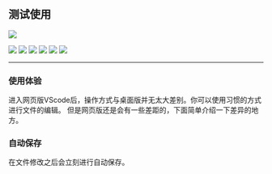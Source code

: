 ## 测试使用


![](https://pandao.github.io/editor.md/images/logos/editormd-logo-180x180.png)

![](https://img.shields.io/github/stars/pandao/editor.md.svg) ![](https://img.shields.io/github/forks/pandao/editor.md.svg) ![](https://img.shields.io/github/tag/pandao/editor.md.svg) ![](https://img.shields.io/github/release/pandao/editor.md.svg) ![](https://img.shields.io/github/issues/pandao/editor.md.svg) ![](https://img.shields.io/bower/v/editor.md.svg)

---

### 使用体验

进入网页版VScode后，操作方式与桌面版并无太大差别。你可以使用习惯的方式进行文件的编辑。
但是网页版还是会有一些差距的，下面简单介绍一下差异的地方。

### 自动保存

在文件修改之后会立刻进行自动保存。